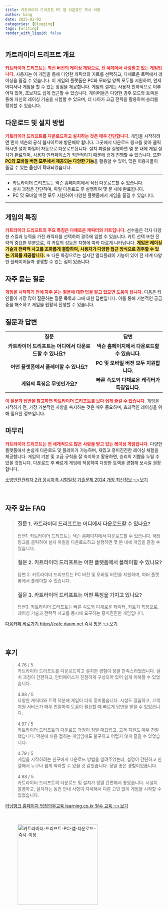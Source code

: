 ```yaml
---
title: 카트라이더 드리프트 PC 앱 다운로드 즉시 이용
author: bing
date: 2025-02-02
categories: [Blogging]
tags: [writing]
render_with_liquid: false
---
```



<h2 id='카트라이더 드리프트 개요'>카트라이더 드리프트 개요</h2>

<p><b><span style="color: #ee2323;">카트라이더 드리프트는 최신 버전의 레이싱 게임으로, 전 세계에서 사랑받고 있는 게임입니다.</span></b> 사용자는 이 게임을 통해 다양한 캐릭터와 카트를 선택하고, 다채로운 트랙에서 레이싱을 즐길 수 있습니다. 이 게임의 플랫폼은 PC와 모바일 양쪽 모두를 지원하여, 언제 어디서나 게임을 할 수 있는 장점을 제공합니다. 게임의 설계는 사용자 친화적으로 이루어져 있어, 초보자도 쉽게 접근할 수 있습니다. 게이머들은 다양한 경주 모드와 트랙을 통해 자신의 레이싱 기술을 시험할 수 있으며, 더 나아가 고급 전략을 활용하여 승리를 쟁취할 수 있습니다.</p>

<h2 id='다운로드 및 설치 방법'>다운로드 및 설치 방법</h2>

<p><b><span style="color: #ee2323;">카트라이더 드리프트를 다운로드하고 설치하는 것은 매우 간단합니다.</span></b> 게임을 시작하려면 먼저 넥슨의 공식 웹사이트에 방문해야 합니다. 그곳에서 다운로드 링크를 찾아 클릭하시면 설치 파일이 자동으로 다운로드됩니다. 설치 파일을 실행하면 몇 분 내에 게임 설치가 완료되며, 사용자 인터페이스가 직관적이기 때문에 쉽게 진행할 수 있습니다. 또한 <b><span style="background-color: #ffe066;">PC와 모바일 버전 모두에서 제공되는 다양한 기능</span></b>을 활용할 수 있어, 많은 이용자들이 즐길 수 있는 옵션이 확대되었습니다.</p>

<hr />

<ul>
    <li>카트라이더 드리프트는 넥슨 홈페이지에서 직접 다운로드할 수 있습니다.</li>
    <li>설치 과정은 간단하며, 파일 다운로드 후 실행하여 몇 분 내에 완료됩니다.</li>
    <li>PC 및 모바일 버전 모두 지원하여 다양한 플랫폼에서 게임을 즐길 수 있습니다.</li>
</ul>

<hr />

<h2 id='게임의 특징'>게임의 특징</h2>

<p><b><span style="color: #ee2323;">카트라이더 드리프트의 주요 특징은 다채로운 캐릭터와 카트입니다.</span></b> 선수들은 각자 다양한 스킬과 능력을 가진 캐릭터를 선택하여 경주에 임할 수 있습니다. 카트 선택 또한 전략의 중요한 부분으로, 각 카트의 성능은 지형에 따라 다르게 나타납니다. <b><span style="background-color: #ffe066;">게임은 레이싱 기술과 전략적 사고를 조화롭게 결합하여, 사용자가 다양한 접근 방식으로 경주할 수 있는 기회를 제공합니다.</span></b> 또 다른 특징으로는 실시간 멀티플레이 기능이 있어 전 세계 다양한 플레이어들과 경쟁할 수 있는 점이 있습니다.</p>

<h2 id='자주 묻는 질문'>자주 묻는 질문</h2>

<p><b><span style="color: #ee2323;">게임을 시작하기 전에 자주 묻는 질문에 대한 답을 알고 있으면 도움이 됩니다.</span></b> 다음은 타인들이 가장 많이 질문하는 질문 목록과 그에 대한 답변입니다. 이를 통해 기본적인 궁금증을 해소하고 게임을 원활히 진행할 수 있습니다.</p>

<h2 id='질문과 답변'>질문과 답변</h2>

<table>
    <tr>
        <td style="text-align: center; height: 17px;"><b>질문</b></td>
        <td style="text-align: center; height: 17px;"><b>답변</b></td>
    </tr>
    <tr>
        <td style="text-align: center; height: 17px;"><b>카트라이더 드리프트는 어디에서 다운로드할 수 있나요?</b></td>
        <td style="text-align: center; height: 17px;"><b>넥슨 홈페이지에서 다운로드할 수 있습니다.</b></td>
    </tr>
    <tr>
        <td style="text-align: center; height: 17px;"><b>어떤 플랫폼에서 플레이할 수 있나요?</b></td>
        <td style="text-align: center; height: 17px;"><b>PC 및 모바일 버전 모두 지원합니다.</b></td>
    </tr>
    <tr>
        <td style="text-align: center; height: 17px;"><b>게임의 특징은 무엇인가요?</b></td>
        <td style="text-align: center; height: 17px;"><b>빠른 속도와 다채로운 캐릭터가 특징입니다.</b></td>
    </tr>
</table>

<p><b><span style="color: #ee2323;">이 질문과 답변을 참고하면 카트라이더 드리프트를 보다 쉽게 즐길 수 있습니다.</span></b> 게임을 시작하기 전, 가장 기본적인 사항을 숙지하는 것은 매우 중요하며, 효과적인 레이싱을 위해 필요한 정보입니다.</p>

<h2 id='마무리'>마무리</h2>

<p><b><span style="color: #ee2323;">카트라이더 드리프트는 전 세계적으로 많은 사랑을 받고 있는 레이싱 게임입니다.</span></b> 다양한 플랫폼에서 손쉽게 다운로드 및 플레이가 가능하며, 재밌고 흥미진진한 레이싱 체험을 제공합니다. 게임의 기본 및 고급 규칙을 잘 숙지하고 활용하면, 승리의 기쁨을 누릴 수 있을 것입니다. 다운로드 후 빠르게 게임에 적응하여 다양한 트랙을 경험해 보시길 권장합니다.</p>


<p><a class="click-button" title="소방안전관리자 2급 응시자격 시험일정 기출문제 2024 개정 최신정보" href="https://blackassets.github.io/posts/%EC%86%8C%EB%B0%A9%EC%95%88%EC%A0%84%EA%B4%80%EB%A6%AC%EC%9E%90-2%EA%B8%89-%EC%9D%91%EC%8B%9C%EC%9E%90%EA%B2%A9-%EC%8B%9C%ED%97%98%EC%9D%BC%EC%A0%95-%EA%B8%B0%EC%B6%9C%EB%AC%B8%EC%A0%9C-2024-%EA%B0%9C%EC%A0%95-%EC%B5%9C%EC%8B%A0%EC%A0%95%EB%B3%B4/" rel="dofollow">소방안전관리자 2급 응시자격 시험일정 기출문제 2024 개정 최신정보 👈 보기</a></p><br>
<h2 id='자주_찾는_FAQ'>자주 찾는 FAQ</h2>
<div itemscope="" itemtype="https://schema.org/FAQPage"> 
<blockquote> 
<div itemscope="" itemprop="mainEntity" itemtype="https://schema.org/Question"> 
<h3 itemprop="name">질문 1. 카트라이더 드리프트는 어디에서 다운로드할 수 있나요?</h3> 
<div itemscope="" itemprop="acceptedAnswer" itemtype="https://schema.org/Answer"> 
<span itemprop="text"> 
<p>답변1. 카트라이더 드리프트는 넥슨 홈페이지에서 다운로드할 수 있습니다. 해당 링크를 클릭하여 설치 파일을 다운로드하고 실행하면 몇 분 내에 게임을 즐길 수 있습니다.</p> 
</span> 
</div> 
</div> 
<div itemscope="" itemprop="mainEntity" itemtype="https://schema.org/Question"> 
<h3 itemprop="name">질문 2. 카트라이더 드리프트는 어떤 플랫폼에서 플레이할 수 있나요?</h3> 
<div itemscope="" itemprop="acceptedAnswer" itemtype="https://schema.org/Answer"> 
<span itemprop="text"> 
<p>답변 2. 카트라이더 드리프트는 PC 버전 및 모바일 버전을 지원하며, 여러 플랫폼에서 플레이할 수 있습니다.</p> 
</span> 
</div> 
</div> 
<div itemscope="" itemprop="mainEntity" itemtype="https://schema.org/Question"> 
<h3 itemprop="name">질문 3. 카트라이더 드리프트는 어떤 특징을 가지고 있나요?</h3> 
<div itemscope="" itemprop="acceptedAnswer" itemtype="https://schema.org/Answer"> 
<span itemprop="text"> 
<p>답변3. 카트라이더 드리프트는 빠른 속도와 다채로운 캐릭터, 카트가 특징으로, 레이싱 기술과 전략적 사고를 동시에 요구하는 흥미진진한 게임입니다.</p> 
</span> 
</div> 
</div> 
</blockquote> 
</div>
<p><a class="click-button" title="다음카페 바로가기 https//cafe.daum.net 즉시 방문" href="https://blackassets.github.io/posts/%EB%8B%A4%EC%9D%8C%EC%B9%B4%ED%8E%98-%EB%B0%94%EB%A1%9C%EA%B0%80%EA%B8%B0-httpscafe.daum.net-%EC%A6%89%EC%8B%9C-%EB%B0%A9%EB%AC%B8/" rel="dofollow">다음카페 바로가기 https//cafe.daum.net 즉시 방문 👈 보기</a></p><br>
<h2 id='후기'>후기</h2>
<div itemscope itemtype="https://schema.org/Product">
  <blockquote>
  <div itemprop="review" itemscope itemtype="https://schema.org/Review">
      <div itemprop="reviewRating" itemscope itemtype="https://schema.org/Rating"> <span itemprop="ratingValue">4.76</span> / <span itemprop="bestRating">5</span> </div>
      <span itemprop="reviewBody">카트라이더 드리프트를 다운로드하고 설치한 경험이 정말 만족스러웠습니다. 설치 과정이 간편하고, 인터페이스가 친절하게 구성되어 있어 쉽게 이해할 수 있었습니다.</span>
  </div>
  <br>
  <div itemprop="review" itemscope itemtype="https://schema.org/Review">
      <div itemprop="reviewRating" itemscope itemtype="https://schema.org/Rating"> <span itemprop="ratingValue">4.88</span> / <span itemprop="bestRating">5</span> </div>
      <span itemprop="reviewBody">다양한 캐릭터와 트랙 덕분에 게임이 더욱 흥미롭습니다. 시설도 깔끔하고, 고객 지원 서비스가 매우 친절하여 도움이 필요할 때 빠르게 답변을 받을 수 있었습니다.</span>
  </div>
  <br>
  <div itemprop="review" itemscope itemtype="https://schema.org/Review">
      <div itemprop="reviewRating" itemscope itemtype="https://schema.org/Rating"> <span itemprop="ratingValue">4.97</span> / <span itemprop="bestRating">5</span> </div>
      <span itemprop="reviewBody">카트라이더 드리프트의 다운로드 과정이 정말 매끄럽고, 고객 지원도 매우 친절했습니다. 덕분에 처음 접하는 게임임에도 불구하고 어렵지 않게 즐길 수 있었습니다.</span>
  </div>
  <br>
  <div itemprop="review" itemscope itemtype="https://schema.org/Review">
      <div itemprop="reviewRating" itemscope itemtype="https://schema.org/Rating"> <span itemprop="ratingValue">4.79</span> / <span itemprop="bestRating">5</span> </div>
      <span itemprop="reviewBody">게임을 시작하려는 친구에게 다운로드 방법을 알려주었는데, 설명이 간단하고 친절해서 누구나 쉽게 따라할 수 있을 것 같았습니다. 정말 좋은 경험이었습니다.</span>
  </div>
  <br>
  <div itemprop="review" itemscope itemtype="https://schema.org/Review">
      <div itemprop="reviewRating" itemscope itemtype="https://schema.org/Rating"> <span itemprop="ratingValue">4.98</span> / <span itemprop="bestRating">5</span> </div>
      <span itemprop="reviewBody">카트라이더 드리프트의 다운로드 및 설치가 정말 간편해서 좋았습니다. 시설이 깔끔하고, 설치하는 동안 안내 사항이 자세해서 다른 고민 없이 게임을 시작할 수 있었습니다.</span>
  </div>
  </blockquote>
</div>
<p><a class="click-button" title="러닝뱅크 홈페이지 법정의무교육 learning.co.kr 필수 교육" href="https://blackassets.github.io/posts/%EB%9F%AC%EB%8B%9D%EB%B1%85%ED%81%AC-%ED%99%88%ED%8E%98%EC%9D%B4%EC%A7%80-%EB%B2%95%EC%A0%95%EC%9D%98%EB%AC%B4%EA%B5%90%EC%9C%A1-learning.co.kr-%ED%95%84%EC%88%98-%EA%B5%90%EC%9C%A1/" rel="dofollow">러닝뱅크 홈페이지 법정의무교육 learning.co.kr 필수 교육 👈 보기</a></p><br>
<figure class="image"><img src="https://blackassets.github.io/assets/img/thumbnail/카트라이더-드리프트-PC-앱-다운로드-즉시-이용.webp" alt="카트라이더-드리프트-PC-앱-다운로드-즉시-이용" width="256" height="256"></figure>